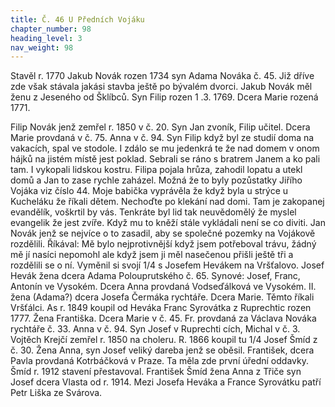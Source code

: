 ```yaml
---
title: Č. 46 U Předních Vojáku
chapter_number: 98
heading_level: 3
nav_weight: 98
---
```




Stavěl r. 1770 Jakub Novák rozen 1734 syn Adama Nováka č. 45. Již dříve zde však stávala jakási
stavba ještě po bývalém dvorci. Jakub Novák měl ženu z Jeseného od Šklíbců. Syn Filip rozen
1 .3. 1769. Dcera Marie rozená 1771.

Filip Novák jenž zemřel r. 1850 v č. 20. Syn Jan zvoník, Filip učitel. Dcera Marie provdaná v č. 75.
Anna v č. 94. Syn Filip když byl ze studií doma na vakacích, spal ve stodole. I zdálo se mu jedenkrá­
te že nad domem v onom hájků na jistém místě jest poklad. Sebrali se ráno s bratrem Janem a ko­
pali tam. I vykopali lidskou kostru. Filipa pojala hrůza, zahodil lopatu a utekl domů a Jan to zase
rychle zaházel. Možná že to byly pozůstatky Jiřího Vojáka viz číslo 44. Moje babička vyprávěla že
když byla u strýce u Kucheláku že říkali dětem. Nechoďte po klekání nad domi. Tam je zakopanej
evandělík, voškrtil by vás. Tenkráte byl lid tak neuvědomělý že myslel evangelik že jest zvíře. Když
mu to kněží stále vykládali není se co diviti.
Jan Novák jenž se nejvíce o to zasadil, aby se společné pozemky na Vojákově rozdělili. Říkával:
Mě bylo nejprotivnější když jsem potřeboval trávu, žádný mě jí nasíci nepomohl ale když jsem ji měl
nasečenou přišli ještě tři a rozdělili se o ní. Vyměnil si svojí 1/4 s Josefem Hevákem na Vršťalovo.
Josef Hevák žena dcera Adama Polouprutského č. 65. Synové: Josef, Franc, Antonín ve Vysokém.
Dcera Anna provdaná Vodseďálková ve Vysokém. II. žena (Adama?) dcera Josefa Čermáka rychtáře.
Dcera Marie. Těmto říkali Vršťálci.
As r. 1849 koupil od Heváka Franc Syrovátka z Ruprechtic rozen 1777. Žena Františka. Dcera
Marie v č. 45. Fr. provdaná za Václava Nováka rychtáře č. 33. Anna v č. 94. Syn Josef v Ruprechti­
cích, Michal v č. 3. Vojtěch Krejčí zemřel r. 1850 na choleru.
R. 1866 koupil tu 1/4 Josef Šmíd z č. 30. Žena Anna, syn Josef veliký dareba jenž se oběsil.
František, dcera Pavla provdaná Kotrbáčková v Praze. Ta měla zde první úřední oddavky. Šmíd
r. 1912 stavení přestavoval.
František Šmíd žena Anna z Třiče syn Josef dcera Vlasta od r. 1914.
Mezi Josefa Heváka a France Syrovátku patří Petr Liška ze Svárova.
